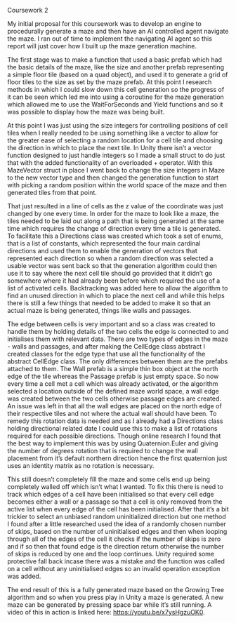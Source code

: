 Coursework 2
 
My initial proposal for this coursework was to develop an engine to procedurally generate a maze and then have an AI controlled agent navigate the maze. I ran out of time to implement the navigating AI agent so this report will just cover how I built up the maze generation machine.
 
The first stage was to make a function that used a basic prefab which had the basic details of the maze, like the size and another prefab representing a simple floor tile (based on a quad object), and used it to generate a grid of floor tiles to the size as set by the maze prefab. At this point I research methods in which I could slow down this cell generation so the progress of it can be seen which led me into using a coroutine for the maze generation which allowed me to use the WaitForSeconds and Yield functions and so it was possible to display how the maze was being built.

At this point I was just using the size integers for controlling positions of cell tiles when I really needed to be using something like a vector to allow for the greater ease of selecting a random location for a cell tile and choosing the direction in which to place the next tile. In Unity there isn’t a vector function designed to just handle integers so I made a small struct to do just that with the added functionality of an overloaded + operator. With this MazeVector struct in place I went back to change the size integers in Maze to the new vector type and then changed the generation function to start with picking a random position within the world space of the maze and then generated tiles from that point.

That just resulted in a line of cells as the z value of the coordinate was just changed by one every time. In order for the maze to look like a maze, the tiles needed to be laid out along a path that is being generated at the same time which requires the change of direction every time a tile is generated. To facilitate this a Directions class was created which took a set of enums, that is a list of constants, which represented the four main cardinal directions and used them to enable the generation of vectors that represented each direction so when a random direction was selected a usable vector was sent back so that the generation algorithm could then use it to say where the next cell tile should go provided that it didn’t go somewhere where it had already been before which required the use of a list of activated cells. Backtracking was added here to allow the algorithm to find an unused direction in which to place the next cell and while this helps there is still a few things that needed to be added to make it so that an actual maze is being generated, things like walls and passages.

The edge between cells is very important and so a class was created to handle them by holding details of the two cells the edge is connected to and initialises them with relevant data. There are two types of edges in the maze - walls and passages, and after making the CellEdge class abstract I created classes for the edge type that use all the functionality of the abstract CellEdge class. The only differences between them are the prefabs attached to them. The Wall prefab is a simple thin box object at the north edge of the tile whereas the Passage prefab is just empty space. So now every time a cell met a cell which was already activated, or the algorithm selected a location outside of the defined maze world space, a wall edge was created between the two cells otherwise passage edges are created.
An issue was left in that all the wall edges are placed on the north edge of their respective tiles and not where the actual wall should have been. To remedy this rotation data is needed and as I already had a Directions class holding directional related date I could use this to make a list of rotations required for each possible directions. Though online research I found that the best way to implement this was by using Quaternion.Euler and giving the number of degrees rotation that is required to change the wall placement from it’s default northern direction hence the first quaternion just uses an identity matrix as no rotation is necessary.

This still doesn’t completely fill the maze and some cells end up being completely walled off which isn’t what I wanted. To fix this there is need to track which edges of a cell have been initialised so that every cell edge becomes either a wall or a passage so that a cell is only removed from the active list when every edge of the cell has been initialised. After that it’s a bit trickier to select an unbiased random uninitialized direction but one method I found after a little researched used the idea of a randomly chosen number of skips, based on the number of uninitialised edges and then when looping through all of the edges of the cell it checks if the number of skips is zero and if so then that found edge is the direction return otherwise the number of skips is reduced by one and the loop continues. Unity required some protective fall back incase there was a mistake and the function was called on a cell without any uninitialised edges so an invalid operation exception was added.

The end result of this is a fully generated maze based on the Growing Tree algorithm and so when you press play in Unity a maze is generated. A new maze can be generated by pressing space bar while it’s still running. A video of this in action is linked here: https://youtu.be/x7ysHgzuOK0. 



